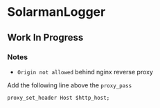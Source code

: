 # SolarmanLogger

## Work In Progress


### Notes

- `Origin not allowed` behind nginx reverse proxy

Add the following line above the `proxy_pass`
```
proxy_set_header Host $http_host;
```